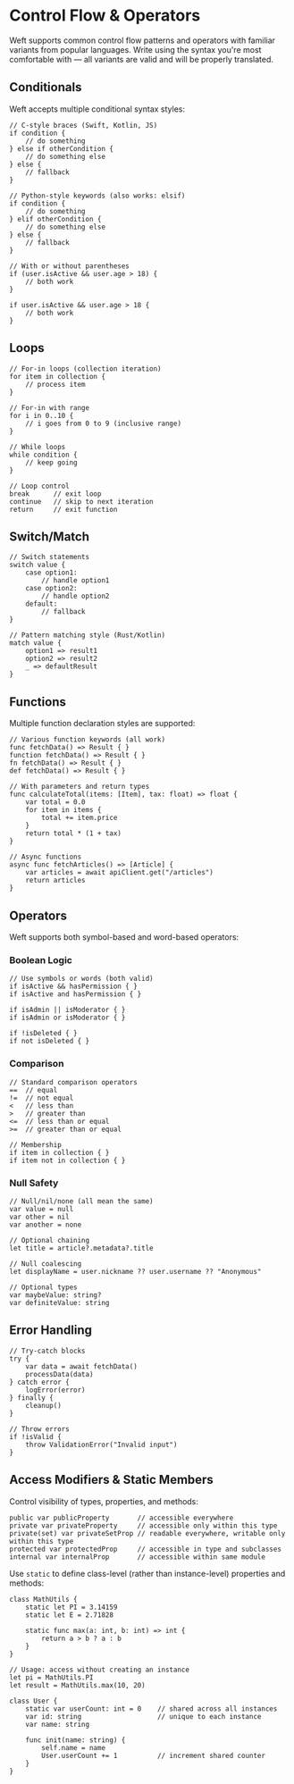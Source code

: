 # Control Flow & Operators

Weft supports common control flow patterns and operators with familiar variants from popular languages. Write using the syntax you're most comfortable with — all variants are valid and will be properly translated.

## Conditionals

Weft accepts multiple conditional syntax styles:

```weft
// C-style braces (Swift, Kotlin, JS)
if condition {
    // do something
} else if otherCondition {
    // do something else
} else {
    // fallback
}

// Python-style keywords (also works: elsif)
if condition {
    // do something
} elif otherCondition {
    // do something else
} else {
    // fallback
}

// With or without parentheses
if (user.isActive && user.age > 18) {
    // both work
}

if user.isActive && user.age > 18 {
    // both work
}
```

## Loops

```weft
// For-in loops (collection iteration)
for item in collection {
    // process item
}

// For-in with range
for i in 0..10 {
    // i goes from 0 to 9 (inclusive range)
}

// While loops
while condition {
    // keep going
}

// Loop control
break      // exit loop
continue   // skip to next iteration
return     // exit function
```

## Switch/Match

```weft
// Switch statements
switch value {
    case option1:
        // handle option1
    case option2:
        // handle option2
    default:
        // fallback
}

// Pattern matching style (Rust/Kotlin)
match value {
    option1 => result1
    option2 => result2
    _ => defaultResult
}
```

## Functions

Multiple function declaration styles are supported:

```weft
// Various function keywords (all work)
func fetchData() => Result { }
function fetchData() => Result { }
fn fetchData() => Result { }
def fetchData() => Result { }

// With parameters and return types
func calculateTotal(items: [Item], tax: float) => float {
    var total = 0.0
    for item in items {
        total += item.price
    }
    return total * (1 + tax)
}

// Async functions
async func fetchArticles() => [Article] {
    var articles = await apiClient.get("/articles")
    return articles
}
```

## Operators

Weft supports both symbol-based and word-based operators:

### Boolean Logic

```weft
// Use symbols or words (both valid)
if isActive && hasPermission { }
if isActive and hasPermission { }

if isAdmin || isModerator { }
if isAdmin or isModerator { }

if !isDeleted { }
if not isDeleted { }
```

### Comparison

```weft
// Standard comparison operators
==  // equal
!=  // not equal
<   // less than
>   // greater than
<=  // less than or equal
>=  // greater than or equal

// Membership
if item in collection { }
if item not in collection { }
```

### Null Safety

```weft
// Null/nil/none (all mean the same)
var value = null
var other = nil
var another = none

// Optional chaining
let title = article?.metadata?.title

// Null coalescing
let displayName = user.nickname ?? user.username ?? "Anonymous"

// Optional types
var maybeValue: string?
var definiteValue: string
```

## Error Handling

```weft
// Try-catch blocks
try {
    var data = await fetchData()
    processData(data)
} catch error {
    logError(error)
} finally {
    cleanup()
}

// Throw errors
if !isValid {
    throw ValidationError("Invalid input")
}
```

## Access Modifiers & Static Members

Control visibility of types, properties, and methods:

```weft
public var publicProperty       // accessible everywhere
private var privateProperty     // accessible only within this type
private(set) var privateSetProp // readable everywhere, writable only within this type
protected var protectedProp     // accessible in type and subclasses
internal var internalProp       // accessible within same module
```

Use `static` to define class-level (rather than instance-level) properties and methods:

```weft
class MathUtils {
    static let PI = 3.14159
    static let E = 2.71828
    
    static func max(a: int, b: int) => int {
        return a > b ? a : b
    }
}

// Usage: access without creating an instance
let pi = MathUtils.PI
let result = MathUtils.max(10, 20)

class User {
    static var userCount: int = 0    // shared across all instances
    var id: string                   // unique to each instance
    var name: string
    
    func init(name: string) {
        self.name = name
        User.userCount += 1          // increment shared counter
    }
}
```
